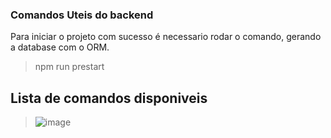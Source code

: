 ### Comandos Uteis do backend
Para iniciar o projeto com sucesso é necessario rodar o comando, gerando a database com o ORM.
> npm run prestart

## Lista de comandos disponiveis
> ![image](https://user-images.githubusercontent.com/74227915/205714975-337eed81-15ea-4ec0-a2e5-34bba039cf26.png)
